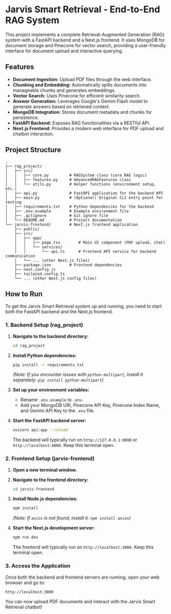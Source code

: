 # Jarvis Smart Retrieval - End-to-End RAG System

This project implements a complete Retrieval-Augmented Generation (RAG) system with a FastAPI backend and a Next.js frontend. It uses MongoDB for document storage and Pinecone for vector search, providing a user-friendly interface for document upload and interactive querying.

## Features

-   **Document Ingestion:** Upload PDF files through the web interface.
-   **Chunking and Embedding:** Automatically splits documents into manageable chunks and generates embeddings.
-   **Vector Search:** Uses Pinecone for efficient similarity search.
-   **Answer Generation:** Leverages Google's Gemini Flash model to generate answers based on retrieved context.
-   **MongoDB Integration:** Stores document metadata and chunks for persistence.
-   **FastAPI Backend:** Exposes RAG functionalities via a RESTful API.
-   **Next.js Frontend:** Provides a modern web interface for PDF upload and chatbot interaction.

## Project Structure

```
.
├── rag_project/
│   ├── src/
│   │   ├── core.py         # RAGSystem class (core RAG logic)
│   │   ├── features.py     # AdvancedRAGFeatures class
│   │   └── utils.py        # Helper functions (environment setup, etc.)
│   ├── api.py              # FastAPI application for the backend API
│   ├── main.py             # (Optional) Original CLI entry point for testing
│   ├── requirements.txt    # Python dependencies for the backend
│   ├── .env.example        # Example environment file
│   ├── .gitignore          # Git ignore file
│   └── README.md           # Project documentation
└── jarvis-frontend/        # Next.js frontend application
    ├── public/
    ├── src/
    │   ├── app/
    │   │   ├── page.tsx        # Main UI component (PDF upload, chat)
    │   │   └── services/
    │   │       └── api.ts      # Frontend API service for backend communication
    │   └── ... (other Next.js files)
    ├── package.json        # Frontend dependencies
    ├── next.config.js
    ├── tailwind.config.ts
    └── ... (other Next.js config files)
```

## How to Run

To get the Jarvis Smart Retrieval system up and running, you need to start both the FastAPI backend and the Next.js frontend.

### 1. Backend Setup (rag_project)

1.  **Navigate to the backend directory:**
    ```bash
    cd rag_project
    ```

2.  **Install Python dependencies:**
    ```bash
    pip install -r requirements.txt
    ```
    *(Note: If you encounter issues with `python-multipart`, install it separately: `pip install python-multipart`)*

3.  **Set up your environment variables:**
    -   Rename `.env.example` to `.env`.
    -   Add your MongoDB URI, Pinecone API Key, Pinecone Index Name, and Gemini API Key to the `.env` file.

4.  **Start the FastAPI backend server:**
    ```bash
    uvicorn api:app --reload
    ```
    The backend will typically run on `http://127.0.0.1:8000` or `http://localhost:8000`. Keep this terminal open.

### 2. Frontend Setup (jarvis-frontend)

1.  **Open a new terminal window.**

2.  **Navigate to the frontend directory:**
    ```bash
    cd jarvis-frontend
    ```

3.  **Install Node.js dependencies:**
    ```bash
    npm install
    ```
    *(Note: If `axios` is not found, install it: `npm install axios`)*

4.  **Start the Next.js development server:**
    ```bash
    npm run dev
    ```
    The frontend will typically run on `http://localhost:3000`. Keep this terminal open.

### 3. Access the Application

Once both the backend and frontend servers are running, open your web browser and go to:

```
http://localhost:3000
```

You can now upload PDF documents and interact with the Jarvis Smart Retrieval chatbot!